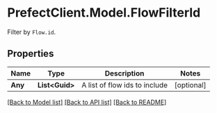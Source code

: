 # PrefectClient.Model.FlowFilterId
Filter by `Flow.id`.

## Properties

Name | Type | Description | Notes
------------ | ------------- | ------------- | -------------
**Any** | **List&lt;Guid&gt;** | A list of flow ids to include | [optional] 

[[Back to Model list]](../README.md#documentation-for-models) [[Back to API list]](../README.md#documentation-for-api-endpoints) [[Back to README]](../README.md)

